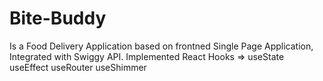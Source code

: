 # Bite-Buddy

Is a Food Delivery Application based on frontned Single Page Application, Integrated with Swiggy API.
Implemented React Hooks =>
useState
useEffect
useRouter
useShimmer
